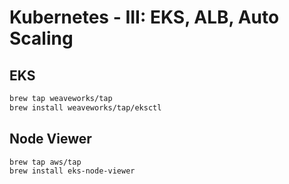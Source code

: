 # Kubernetes - III: EKS, ALB, Auto Scaling


## EKS 
```bash
brew tap weaveworks/tap
brew install weaveworks/tap/eksctl
```

## Node Viewer
```bash
brew tap aws/tap
brew install eks-node-viewer
```